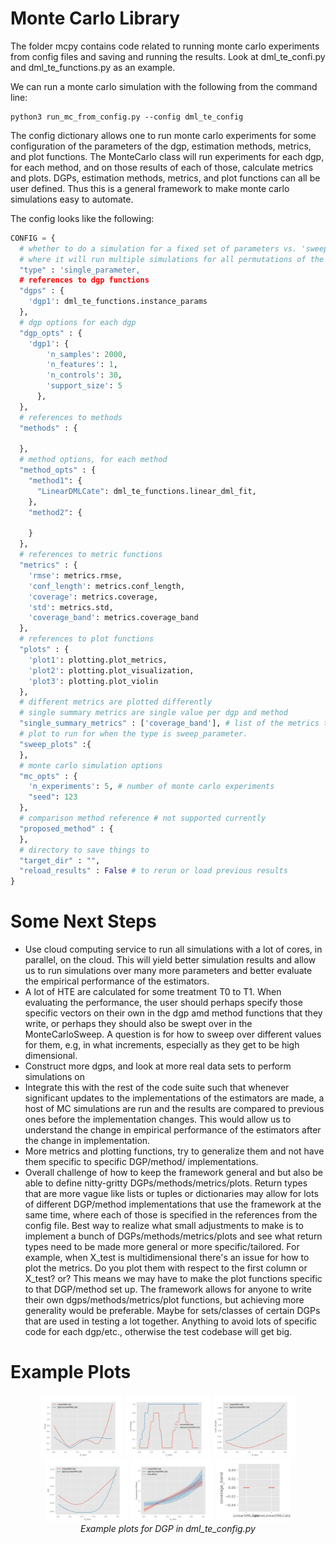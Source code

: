 <!-- Copyright (c) Microsoft Corporation. All rights reserved. -->
<!-- Licensed under the MIT License. -->

# Monte Carlo Library
The folder mcpy contains code related to running monte carlo experiments from config files and saving and running the results.
Look at dml_te_confi.py and dml_te_functions.py as an example.

We can run a monte carlo simulation with the following from the command line:
```
python3 run_mc_from_config.py --config dml_te_config
```

The config dictionary allows one to run monte carlo experiments for some configuration of the parameters of the dgp, estimation methods, metrics, and plot functions. The MonteCarlo class will run experiments for each dgp, for each method, and on those results of each of those, calculate metrics and plots. DGPs, estimation methods, metrics, and plot functions can all be user defined. Thus this is a general framework to make monte carlo simulations easy to automate.  

The config looks like the following:
```python
CONFIG = {
  # whether to do a simulation for a fixed set of parameters vs. 'sweep_parameter',
  # where it will run multiple simulations for all permutations of the parameters
  "type" : 'single_parameter,
  # references to dgp functions
  "dgps" : {
    'dgp1': dml_te_functions.instance_params
  },
  # dgp options for each dgp
  "dgp_opts" : {
    'dgp1': {
        'n_samples': 2000,
        'n_features': 1,
        'n_controls': 30,
        'support_size': 5
      },
  },
  # references to methods
  "methods" : {

  },
  # method options, for each method
  "method_opts" : {
    "method1": {
      "LinearDMLCate": dml_te_functions.linear_dml_fit,
    },
    "method2": {

    }
  },
  # references to metric functions
  "metrics" : {
    'rmse': metrics.rmse,
    'conf_length': metrics.conf_length,
    'coverage': metrics.coverage,
    'std': metrics.std,
    'coverage_band': metrics.coverage_band
  },
  # references to plot functions
  "plots" : {
    'plot1': plotting.plot_metrics,
    'plot2': plotting.plot_visualization,
    'plot3': plotting.plot_violin
  },
  # different metrics are plotted differently
  # single summary metrics are single value per dgp and method
  "single_summary_metrics" : ['coverage_band'], # list of the metrics that are single summary metrics
  # plot to run for when the type is sweep_parameter.
  "sweep_plots" :{
  },
  # monte carlo simulation options
  "mc_opts" : {
    'n_experiments': 5, # number of monte carlo experiments
    "seed": 123
  },
  # comparison method reference # not supported currently
  "proposed_method" : {
  },
  # directory to save things to
  "target_dir" : "",
  "reload_results" : False # to rerun or load previous results
}
```

# Some Next Steps

- Use cloud computing service to run all simulations with a lot of cores, in parallel, on the cloud. This will yield better simulation results and allow us to run simulations over many more parameters and better evaluate the empirical performance of the estimators.
- A lot of HTE are calculated for some treatment T0 to T1. When evaluating the performance, the user should perhaps specify those specific vectors on their own in the dgp amd method functions that they write, or perhaps they should also be swept over in the MonteCarloSweep. A question is for how to sweep over different values for them, e.g, in what increments, especially as they get to be high dimensional.
- Construct more dgps, and look at more real data sets to perform simulations on
- Integrate this with the rest of the code suite such that whenever significant updates to the implementations of the estimators are made, a host of MC simulations are run and the results are compared to previous ones before the implementation changes. This would allow us to understand the change in empirical performance of the estimators after the change in implementation.
- More metrics and plotting functions, try to generalize them and not have them specific to specific DGP/method/ implementations.  
- Overall challenge of how to keep the framework general and but also be able to define nitty-gritty DGPs/methods/metrics/plots. Return types that are more vague like lists or tuples or dictionaries may allow for lots of different DGP/method implementations that use the framework at the same time, where each of those is specified in the references from the config file. Best way to realize what small adjustments to make is to implement a bunch of DGPs/methods/metrics/plots and see what return types need to be made more general or more specific/tailored. For example, when X_test is multidimensional there's an issue for how to plot the metrics. Do you plot them with respect to the first column or X_test? or? This means we may have to make the plot functions specific to that DGP/method set up. The framework allows for anyone to write their own dgps/methods/metrics/plot functions, but achieving more generality would be preferable. Maybe for sets/classes of certain DGPs that are used in testing a lot together. Anything to avoid lots of specific code for each dgp/etc., otherwise the test codebase will get big.

# Example Plots
<p align="center">
  <img src="example_plots/plot1_rmse.png" height="100" title="rmse">
  <img src="example_plots/plot1_coverage.png" height="100" title="coverage">
  <img src="example_plots/plot1_conf_length.png" height="100" title="conf_length">
  <img src="example_plots/plot1_std.png" height="100" title="std">
  <img src="example_plots/plot2.png" height="100" title="Performance comparison of estimators">
  <img src="example_plots/plot3.png" height="100" title="Coverage band">
  <br/>
  <i>Example plots for DGP in dml_te_config.py</i>
</p>
